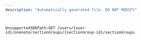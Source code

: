 ```yaml
---
description: "Automatically generated file. DO NOT MODIFY"
---
```


```powershellv2

UnsupportedSDKPath:GET /users/{user-id}/onenote/sectionGroups/{sectionGroup-id}/sectionGroups

```
